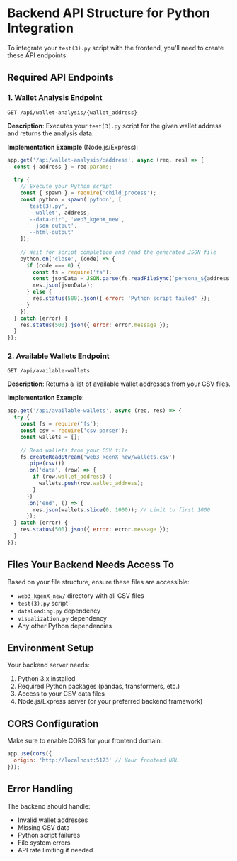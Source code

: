 
# Backend API Structure for Python Integration

To integrate your `test(3).py` script with the frontend, you'll need to create these API endpoints:

## Required API Endpoints

### 1. Wallet Analysis Endpoint
```
GET /api/wallet-analysis/{wallet_address}
```

**Description**: Executes your `test(3).py` script for the given wallet address and returns the analysis data.

**Implementation Example** (Node.js/Express):
```javascript
app.get('/api/wallet-analysis/:address', async (req, res) => {
  const { address } = req.params;
  
  try {
    // Execute your Python script
    const { spawn } = require('child_process');
    const python = spawn('python', [
      'test(3).py',
      '--wallet', address,
      '--data-dir', 'web3_kgenX_new',
      '--json-output',
      '--html-output'
    ]);
    
    // Wait for script completion and read the generated JSON file
    python.on('close', (code) => {
      if (code === 0) {
        const fs = require('fs');
        const jsonData = JSON.parse(fs.readFileSync(`persona_${address.substring(0,8)}.json`));
        res.json(jsonData);
      } else {
        res.status(500).json({ error: 'Python script failed' });
      }
    });
  } catch (error) {
    res.status(500).json({ error: error.message });
  }
});
```

### 2. Available Wallets Endpoint
```
GET /api/available-wallets
```

**Description**: Returns a list of available wallet addresses from your CSV files.

**Implementation Example**:
```javascript
app.get('/api/available-wallets', async (req, res) => {
  try {
    const fs = require('fs');
    const csv = require('csv-parser');
    const wallets = [];
    
    // Read wallets from your CSV file
    fs.createReadStream('web3_kgenX_new/wallets.csv')
      .pipe(csv())
      .on('data', (row) => {
        if (row.wallet_address) {
          wallets.push(row.wallet_address);
        }
      })
      .on('end', () => {
        res.json(wallets.slice(0, 1000)); // Limit to first 1000
      });
  } catch (error) {
    res.status(500).json({ error: error.message });
  }
});
```

## Files Your Backend Needs Access To

Based on your file structure, ensure these files are accessible:
- `web3_kgenX_new/` directory with all CSV files
- `test(3).py` script
- `dataLoading.py` dependency
- `visualization.py` dependency
- Any other Python dependencies

## Environment Setup

Your backend server needs:
1. Python 3.x installed
2. Required Python packages (pandas, transformers, etc.)
3. Access to your CSV data files
4. Node.js/Express server (or your preferred backend framework)

## CORS Configuration

Make sure to enable CORS for your frontend domain:
```javascript
app.use(cors({
  origin: 'http://localhost:5173' // Your frontend URL
}));
```

## Error Handling

The backend should handle:
- Invalid wallet addresses
- Missing CSV data
- Python script failures
- File system errors
- API rate limiting if needed
